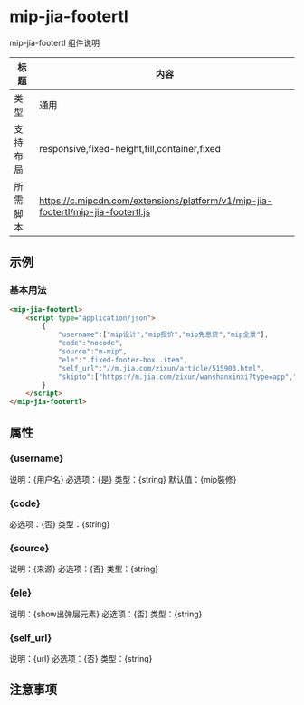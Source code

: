 # mip-jia-footertl

mip-jia-footertl 组件说明

标题|内容
----|----
类型|通用
支持布局|responsive,fixed-height,fill,container,fixed
所需脚本|https://c.mipcdn.com/extensions/platform/v1/mip-jia-footertl/mip-jia-footertl.js

## 示例

### 基本用法
```html
<mip-jia-footertl>
    <script type="application/json">
        {
            "username":["mip设计","mip报价","mip免息贷","mip全景"],
            "code":"nocode",
            "source":"m-mip",
            "ele":".fixed-footer-box .item",
            "self_url":"//m.jia.com/zixun/article/515903.html",
            "skipto":["https://m.jia.com/zixun/wanshanxinxi?type=app","https://m.jia.com/newzx/yusuan_success","https://m.jia.com/zx/freesheji/buquan/","https://m.jia.com/zx/sub/vr_jike_step2.html"]
        }
    </script>
</mip-jia-footertl>
```

## 属性

### {username}

说明：{用户名}
必选项：{是}
类型：{string}
默认值：{mip裝修}

### {code}

必选项：{否}
类型：{string}

### {source}

说明：{来源}
必选项：{否}
类型：{string}

### {ele}

说明：{show出弹层元素}
必选项：{否}
类型：{string}

### {self_url}

说明：{url}
必选项：{否}
类型：{string}

## 注意事项

